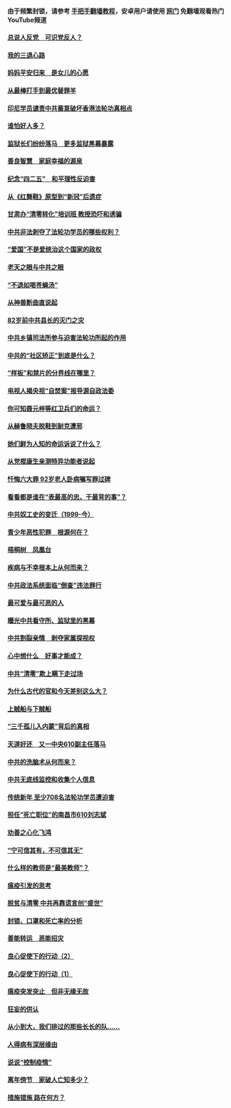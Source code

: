 #### 由于频繁封锁，请参考 [手把手翻墙教程](https://github.com/gfw-breaker/guides/wiki/)，安卓用户请使用 [网门](https://github.com/gfw-breaker/nogfw/blob/master/dl.md?t=05021000) 免翻墙观看热门YouTube频道 

#### [总说人反党　可识党反人？](../pages/19/423820.md?t=05021000) 

#### [我的三退心路](../pages/19/423876.md?t=05021000) 

#### [妈妈平安归来　是女儿的心愿](../pages/19/423947.md?t=05021000) 

#### [从最棒打手到最优替罪羊](../pages/19/423819.md?t=05021000) 

#### [印尼学员谴责中共蓄意破坏香港法轮功真相点](../pages/19/423902.md?t=05021000) 

#### [谁怕好人多？](../pages/19/423774.md?t=05021000) 

#### [监狱长们纷纷落马　更多监狱黑幕暴露](../pages/19/423787.md?t=05021000) 

#### [善良智慧　家庭幸福的源泉](../pages/19/423632.md?t=05021000) 

#### [纪念“四二五”　和平理性反迫害](../pages/19/423660.md?t=05021000) 

#### [从《红舞鞋》原型到“新冠”后遗症](../pages/19/423509.md?t=05021000) 

#### [甘肃办“清零转化”培训班 教授恐吓和诱骗](../pages/19/423498.md?t=05021000) 

#### [中共非法剥夺了法轮功学员的哪些权利？](../pages/19/423392.md?t=05021000) 

#### [“爱国”不是爱统治这个国家的政权](../pages/19/423029.md?t=05021000) 

#### [老天之眼与中共之眼](../pages/19/423378.md?t=05021000) 

#### [“不退如喝苍蝇汤”](../pages/19/423287.md?t=05021000) 

#### [从神兽断曲直说起](../pages/19/423201.md?t=05021000) 

#### [82岁前中共县长的灭门之灾](../pages/19/423055.md?t=05021000) 

#### [中共乡镇司法所参与迫害法轮功所起的作用](../pages/19/423064.md?t=05021000) 

#### [中共的“社区矫正”到底是什么？](../pages/19/422870.md?t=05021000) 

#### [“样板”和禁片的分界线在哪里？](../pages/19/422704.md?t=05021000) 

#### [电视人揭央视“自焚案”报导源自政法委](../pages/19/422770.md?t=05021000) 

#### [你可知聂元梓等红卫兵们的命运？](../pages/19/422848.md?t=05021000) 

#### [从赫鲁晓夫脱鞋到耐克遭邪](../pages/19/422826.md?t=05021000) 

#### [她们鲜为人知的命运诉说了什么？](../pages/19/422754.md?t=05021000) 

#### [从党棍康生亲测特异功能者说起](../pages/19/422657.md?t=05021000) 

#### [忏悔六大罪 92岁老人卧病嘱写罪过碑](../pages/19/422750.md?t=05021000) 

#### [看看都是谁在“表最高的忠、干最背的事”？](../pages/19/422703.md?t=05021000) 

#### [中共奴工史的变迁（1999-今）](../pages/19/422656.md?t=05021000) 

#### [青少年恶性犯罪　根源何在？](../pages/19/422449.md?t=05021000) 

#### [梧桐树　凤凰台](../pages/19/422442.md?t=05021000) 

#### [疾病与不幸根本上从何而来？](../pages/19/422438.md?t=05021000) 

#### [中共政法系统面临“倒查”违法罪行](../pages/19/422497.md?t=05021000) 

#### [最可爱与最可恶的人](../pages/19/422448.md?t=05021000) 

#### [曝光中共看守所、监狱里的黑幕](../pages/19/422390.md?t=05021000) 

#### [中共割裂亲情　剥夺家属探视权](../pages/19/422364.md?t=05021000) 

#### [心中想什么　好事才能成？](../pages/19/422318.md?t=05021000) 

#### [中共“清零”欺上瞒下走过场](../pages/19/422306.md?t=05021000) 

#### [为什么古代的官和今天差别这么大？](../pages/19/422228.md?t=05021000) 

#### [上贼船与下贼船](../pages/19/422276.md?t=05021000) 

#### [“三千孤儿入内蒙”背后的真相](../pages/19/422229.md?t=05021000) 

#### [天道好还　又一中央610副主任落马](../pages/19/422155.md?t=05021000) 

#### [中共的洗脑术从何而来？](../pages/19/422154.md?t=05021000) 

#### [中共无底线监控和收集个人信息](../pages/19/422039.md?t=05021000) 

#### [传统新年 至少708名法轮功学员遭迫害](../pages/19/421946.md?t=05021000) 

#### [担任“死亡职位”的南昌市610刘志斌](../pages/19/421957.md?t=05021000) 

#### [劝善之心化飞鸿](../pages/19/421164.md?t=05021000) 

#### [“宁可信其有，不可信其无”](../pages/19/421691.md?t=05021000) 

#### [什么样的教师是“最美教师”？](../pages/19/421755.md?t=05021000) 

#### [瘟疫引发的思考](../pages/19/421594.md?t=05021000) 

#### [脱贫与清零 中共再靠谎言创“盛世”](../pages/19/421590.md?t=05021000) 

#### [封锁、口罩和死亡率的分析](../pages/19/421495.md?t=05021000) 

#### [善能转运　恶能招灾](../pages/19/421334.md?t=05021000) 

#### [良心促使下的行动（2）](../pages/19/421361.md?t=05021000) 

#### [良心促使下的行动（1）](../pages/19/421302.md?t=05021000) 

#### [瘟疫突发突止　但非无缘无故](../pages/19/421281.md?t=05021000) 

#### [狂妄的供认](../pages/19/421199.md?t=05021000) 

#### [从小到大，我们排过的那些长长的队……](../pages/19/421243.md?t=05021000) 

#### [人得病有深层缘由](../pages/19/420864.md?t=05021000) 

#### [说说“控制疫情”](../pages/19/420831.md?t=05021000) 

#### [离年傍节　家破人亡知多少？](../pages/19/420563.md?t=05021000) 

#### [措施错施  路在何方？](../pages/19/420076.md?t=05021000) 


